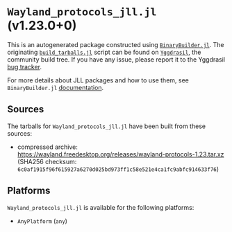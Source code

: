 # `Wayland_protocols_jll.jl` (v1.23.0+0)

This is an autogenerated package constructed using [`BinaryBuilder.jl`](https://github.com/JuliaPackaging/BinaryBuilder.jl). The originating [`build_tarballs.jl`](https://github.com/JuliaPackaging/Yggdrasil/blob/544776ae3285058dc34398d133a7078f150dba44/W/Wayland_protocols/build_tarballs.jl) script can be found on [`Yggdrasil`](https://github.com/JuliaPackaging/Yggdrasil/), the community build tree.  If you have any issue, please report it to the Yggdrasil [bug tracker](https://github.com/JuliaPackaging/Yggdrasil/issues).

For more details about JLL packages and how to use them, see `BinaryBuilder.jl` [documentation](https://juliapackaging.github.io/BinaryBuilder.jl/dev/jll/).

## Sources

The tarballs for `Wayland_protocols_jll.jl` have been built from these sources:

* compressed archive: https://wayland.freedesktop.org/releases/wayland-protocols-1.23.tar.xz (SHA256 checksum: `6c0af1915f96f615927a6270d025bd973ff1c58e521e4ca1fc9abfc914633f76`)

## Platforms

`Wayland_protocols_jll.jl` is available for the following platforms:

* `AnyPlatform` (`any`)

